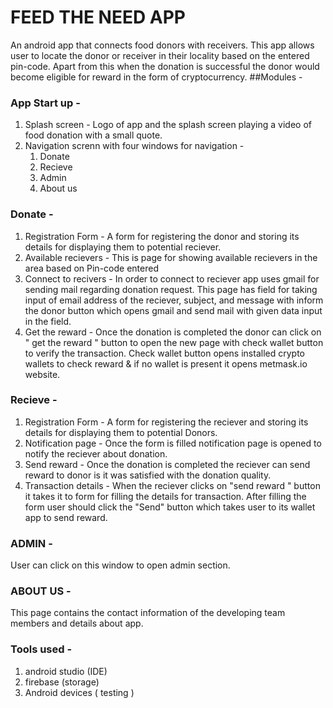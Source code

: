 # FEED THE NEED APP
An android app that connects food donors with receivers. This app allows user to locate the donor or receiver in their locality based on the entered pin-code. Apart from this when the donation is successful the donor would  become eligible for reward in the form of cryptocurrency. 
##Modules - 
### App Start up -
1. Splash screen - Logo of app and the splash screen playing a video of food donation with a small quote.
2. Navigation screnn with four windows for navigation - 
   1. Donate 
   2. Recieve 
   3. Admin 
   4. About us
### Donate - 
1. Registration Form - A form for registering the donor and storing its details for displaying them to potential reciever.
2. Available recievers - This is page for showing available recievers in the area based on Pin-code entered
3. Connect to recivers - In order to connect to reciever app uses gmail for sending mail regarding donation request. 
                         This page has field for taking input of email address of the reciever, subject, and message with inform the donor button which opens gmail and                              send mail with given data input in the field.
4. Get the reward - Once the donation is completed the donor can click on " get the reward " button to open the new page with check wallet button 
                    to verify the transaction. Check wallet button opens installed crypto wallets to check reward & if no wallet is present it opens metmask.io                             website.
      
### Recieve - 
1. Registration Form - A form for registering the reciever and storing its details for displaying them to potential Donors.
2. Notification page - Once the form is filled notification page is opened to notify the reciever about donation.
3. Send reward - Once the donation is completed the reciever can send reward to donor is it was satisfied with the donation quality. 
4. Transaction details - When the reciever clicks on "send reward " button it takes it to form for filling the details for transaction. After filling the form user should click the "Send" button which takes user to its wallet app to send reward.

### ADMIN - 
User can click on this window to open admin section.
 
### ABOUT US - 
This page contains the contact information of the developing team members and details about app.

### Tools used - 
1. android studio (IDE)
2. firebase (storage)
3. Android devices ( testing )
